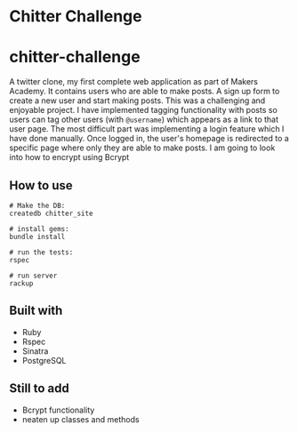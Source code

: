 Chitter Challenge
=================
# chitter-challenge

A twitter clone, my first complete web application as part of Makers Academy. It contains users who are able to make posts. A sign up form to create a new user and start making posts. This was a challenging and enjoyable project. I have implemented tagging functionality with posts so users can tag other users (with `@username`) which appears as a link to that user page.
The most difficult part was implementing a login feature which I have done manually. Once logged in, the user's homepage is redirected to a specific page where only they are able to make posts.
I am going to look into how to encrypt using Bcrypt

## How to use

```shell
# Make the DB:
createdb chitter_site

# install gems:
bundle install

# run the tests:
rspec

# run server
rackup
```

## Built with
- Ruby
- Rspec
- Sinatra
- PostgreSQL

## Still to add
- Bcrypt functionality
- neaten up classes and methods
